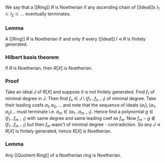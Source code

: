 We say that a [[Ring]] $R$ is Noetherian
if any ascending chain of [[Ideal]]s $I_1\subset I_2\subset \dots$ eventually terminates.
### Lemma
A [[Ring]] $R$ is Noetherian
if and only if
every [[Ideal]] $I\triangleleft R$ is finitely generated.
### Hilbert basis theorem
If $R$ is Noetherian, then $R[X]$ is Noetherian.
### Proof
Take an ideal $J$ of $R[X]$ and suppose it is not finitely generated. 
Find $f_1$ of minimal degree in $J$. 
Then find $f_n\in J\setminus (f_1\dots f_{n-1})$ of minimal degree. 
Take their leading coefs $a_1,a_2,\dots$ 
and note that the sequence of ideals $(a_1), (a_1,a_2)\dots$ must terminate 
i.e. $a_m\in(a_1\dots a_{m-1})$. 
Hence find a polynomial $g\in (f_1\dots f_{m-1})$ 
with same degree and same leading coef as $f_m$. 
Now $f_m-g\not\in (f_1\dots f_{m-1})$ 
but then $f_m$ wasn't of minimal degree - contradiction. 
So any $J\triangleleft R[X]$ is finitely generated, 
hence $R[X]$ is Noetherian. 
### Lemma
Any [[Quotient Ring]] of a Noetherian ring is Noetherian.